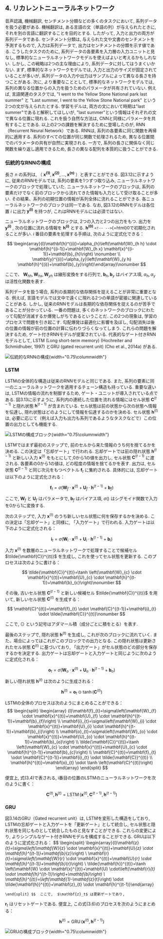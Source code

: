 ## 4. リカレントニューラルネットワーク

音声認識, 機械翻訳, センチメント分類などの多くのタスクにおいて,
系列データを扱う必要がある. 機械翻訳は,
ある言語の文（単語の列）が与えられたときに,
それを別の言語に翻訳することを目的とする. したがって,
入力と出力の両方が系列データである. センチメント分類は,
与えられた文や文書のセンチメントを予測するもので, 入力は系列データで,
出力はセンチメントの分類を示す値である. こうしたタスクのために,
系列データの各要素を入力層の入力ユニットと見なし,
標準的なニューラルネットワークモデルを使えばよいと考えるかもしれない.
しかし, この戦略は2つの主な理由により,
系列データに対してはうまくいかない. まず,
標準的なネットワークモデルでは,
入力と出力のサイズが固定されていることが多いが,
系列データの入力や出力はサンプルによって異なる長さを持つことがある.
次に, より重要なこととして, 標準的なネットワークモデルでは,
系列の異なる位置からの入力を扱うためのパラメータが共有されていない.
例えば, 言語関連のタスクでは, \"I went to the Yellow Stone National park
last summer\" と \"Last summer, I went to the Yellow Stone National
park\" という2つの文が与えられたとする. 学習モデルは,
両方の文において時期は\"last summer\"であると解釈してほしいが, \"last
summer\"という情報はそれぞれの文で異なる位置に現れる.
これを扱う自然な方法は, CNNと同様にパラメータを共有することである.
以上の2つの課題を解決するために登場したのが, RNN（Recurrent Neural
Network）である. RNNは, 系列の各要素に同じ関数を再帰的に適用する.
系列のすべての位置が同じ関数で処理されるため,
異なる位置間でのパラメータの共有が自然に実現される. 一方で,
系列の長さに関係なく同じ関数を繰り返し適用できるため,
長さの異なる配列を本質的に扱うことができる.

### 伝統的なRNNの構成

長さ $n$ の系列は,
（ $\mathbf{x^{(1)}},\mathbf{x^{(2)}},...,\mathbf{x^{(n)}}$ ）と表すことができる.
図3.12に示すように, 従来のRNNモデルでは, 系列の要素を1つずつ取り込み,
ニューラルネットワークのブロックで処理していた.
ニューラルネットワークのブロックは,
系列の要素だけでなく前のブロックから流れてきた情報も入力として受け取ることが多い.
その結果、系列の初期位置の情報が系列全体に流れることができる.
各ニューラルネットワークのブロックは同一である. なお,
図3.12のRNNモデルは各位置 $i$ に出力 $\mathbf{y^{(i)}}$ を持つが,
これはRNNモデルには必須ではない.

ニューラルネットワークのブロックは, 2つの入力と2つの出力をもつ.
出力を $\mathbf{y^{(i)}}$ ,
次の位置に流れる情報を $\mathbf{h^{(i)}}$ とする.
 $\mathbf{h^{(0)}}$ `<!-- -->`{=html}0で初期化されることが多い.
 $i$ 番目の要素を処理する手順は, 次のように定式化できる：
 
$$ \begin{array}{l}\mathbf{h}^{(i)}=\alpha_{h}\left(\mathbf{W}_{h h} \cdot \mathbf{h}^{(i-1)}+\mathbf{W}_{h x} \mathbf{x}^{(i-1)}+\mathbf{b}_{h}\right) \nonumber \\ \mathbf{y}^{(i)}=\alpha_{y}\left(\mathbf{W}_{y h} \mathbf{h}^{(i)}+\mathbf{b}_{y}\right)\end{array}\nonumber $$
 
ここで、 $\mathbf{W}_{h h},\mathbf{W}_{h x}, \mathbf{W}_{y h}$ は線形変換をする行列で,
 $\mathbf{b}_{h}, \mathbf{b}_{y}$ はバイアス項,
 $\alpha_{h}, \alpha_{y}$ は活性化関数を表す.

系列データを扱う場合,
系列の長期的な依存関係を捉えることが非常に重要となる. 例えば,
言語モデルでは文中で遠くに現れる2つの単語が密接に関連していることがある.
しかし,
従来のRNNモデルは長期的な依存関係を捉えるのが苦手であることが分かっている.
一番の問題は,
多くのネットワークのブロックにわたって勾配が消滅するか爆発しがちであるということだ.
この2つの現象は, 学習のプロセスで問題を引き起こす.
勾配爆発は最適化に影響を及ぼし,
勾配消失は後の位置の情報が前の位置の計算に伝わりづらくなってしまう.
これらの問題を解決するため, ゲート付きRNNモデルが提案されている.
代表的なゲート付きRNNモデルとして, LSTM (Long short-term memory)
(Hochreiter and Schmidhuber, 1997) とGRU (gated recurrent unit) (Cho et
al., 2014a) がある.

![伝統的なRNNの構成](chapters/chap3/fig/fig3_12.png){width="0.75\\columnwidth"}

### LSTM

LSTMの全体的な構造は従来のRNNモデルと同じである. また,
系列の要素に同一のニューラルネットワークを適用するチェーン構造も持っている.
重要な違いは, LSTMの情報の流れを制御するため,
ゲート・ユニットが導入されている点である. 図3.13に示すように,
系列内の連続した位置を流れる情報にはセル状態 $\mathbf{C}^{(t-1)}$ と隠れ状態 $\mathbf{h}^{(t-1)}$ が含まれている.
セル状態は前の状態から次の状態へ情報を伝達し,
隠れ状態はどのようにして情報を伝達するのかを決める.
セル状態 $\mathbf{h}^{(t)}$ は,
必要に応じて（例えば入力も出力も系列であるようなタスクなどで）この位置の出力としても機能する.

![LSTMの構成ブロック](chapters/chap3/fig/fig3_13.png){width="0.75\\columnwidth"}

LSTMではまず最初のステップで,
前のセルから来た情報のうち何を捨てるかを決める.
この決定は「忘却ゲート」で行われる.
忘却ゲートでは前の隠れ状態 $\mathbf{h}^{(t-1)}$ と新しい入力 $\mathbf{x}^{(t)}$ をもとにして,0から1の値を出力し,
セル状態 $\mathbf{C}^{(t-1)}$ に渡される. 各要素の0から1の値は,
どの程度の情報を捨てるかを表す. 出力は,
セル状態 $\mathbf{C}^{(t-1)}$ と同じ次元をもつベクトル $\mathbf{f}_t$ に集約される.
具体的には, 忘却ゲートは以下のように定式化される：
 
$$ \mathbf{f}_{t}=\sigma\left(\mathbf{W}_{f} \cdot \mathbf{x}^{(t)}+\mathbf{U}_{f} \cdot \mathbf{h}^{(t-1)}+\mathbf{b}_{f}\right)\nonumber $$
 
ここで,  $\mathbf{W}_f$ と $\mathbf{U}_f$ はパラメータで,
 $\mathbf{b}_f$ はバイアス項,
 $\sigma()$ はシグモイド関数で入力を0から1に変換する.

次のステップで,
入力 $\mathbf{x}^{(t)}$ のうち新しいセル状態に何を保存するかを決める.
この決定は「忘却ゲート」と同様に, 「入力ゲート」で行われる.
入力ゲートは以下のように定式化される：
 
$$ \mathbf{i}_{t}=\sigma\left(\mathbf{W}_{i} \cdot \mathbf{x}^{(t)}+\mathbf{U}_{i} \cdot \mathbf{h}^{(t-1)}+\mathbf{b}_{i}\right)\nonumber $$
 
入力 $\mathbf{x}^{(t)}$ を数層のニューラルネットワークで処理することで候補セル $\tilde{\mathbf{C}}^{(t)}$ を生成し,
これを使ってセル状態を更新する. このプロセスは次のように書ける：
 
$$ \tilde{\mathbf{C}}^{(t)}=\tanh \left(\mathbf{W}_{c} \cdot \mathbf{x}^{(t)}+\mathbf{U}_{c} \cdot \mathbf{h}^{(t-1)}+\mathbf{b}_{c}\right)\nonumber $$
 
その後,
古いセル状態 $\mathbf{C}^{(t-1)}$ と新しい候補セル $\tilde{\mathbf{C}}^{(t)}$ を用いて,
新しいセル状態 $\mathbf{C}^{(t)}$ を生成する：
 
$$ \mathbf{C}^{(t)}=\mathbf{f}_{t} \odot \mathbf{C}^{(t-1)}+\mathbf{i}_{t} \odot \tilde{\mathbf{C}}^{(t)}\nonumber $$
 
ここで,  $\odot$ という記号はアダマール積（成分ごとに積をとる）を表す.

最後のステップで, 隠れ状態 $\mathbf{h}^{(t)}$ を生成し,
これが次のブロックに流れていく.
また、場合によってはこれがこのブロックでの出力となる.
この隠れ状態は更新されたセル状態 $\mathbf{C}^{(t)}$ に基づいており,
「出力ゲート」がセル状態のどの部分を保存するかを決定する.
出力ゲートは忘却ゲートと入力ゲートと同じように次のように定式化される：
 
$$ \mathbf{o}_{t}=\sigma\left(\mathbf{W}_{o} \cdot \mathbf{x}^{(t)}+\mathbf{U}_{o} \cdot \mathbf{h}^{(t-1)}+\mathbf{b}_{o}\right)\nonumber $$
 
新しい隠れ状態 $\mathbf{h}^{(t)}$ は次のように生成される：
 
$$ \mathbf{h}^{(t)}=\mathbf{o}_{t} \odot \tanh \left(\mathbf{C}^{(t)}\right)\nonumber $$
 

LSTMの全体のプロセスは次のようにまとめることができる：  $$ \begin{split}
    \begin{array}
    {l}\mathbf{f}_{t}=\sigma\left(\mathbf{W}_{f} \cdot \mathbf{x}^{(t)}+\mathbf{U}_{f} \cdot \mathbf{h}^{(t-1)}+\mathbf{b}_{f}\right) \\ \mathbf{i}_{t}=\sigma\left(\mathbf{W}_{i} \cdot \mathbf{x}^{(t)}+\mathbf{U}_{i} \cdot \mathbf{h}^{(t-1)}+\mathbf{b}_{i}\right) \\ \mathbf{o}_{t}=\sigma\left(\mathbf{W}_{o} \cdot \mathbf{x}^{(t)}+\mathbf{U}_{o} \cdot \mathbf{h}^{(t-1)}+\mathbf{b}_{o}\right) \\ \tilde{\mathbf{C}}^{(t)}=\tanh \left(\mathbf{W}_{c} \cdot \mathbf{x}^{(t)}+\mathbf{U}_{c} \cdot \mathbf{h}^{(t-1)}+\mathbf{b}_{c}\right) \\ \mathbf{C}^{(t)}=\mathbf{f}_{t} \odot \mathbf{C}^{(t-1)}+\mathbf{i}_{t} \odot \tilde{\mathbf{C}}^{(t)} \\ \mathbf{h}^{(t)}=\mathbf{o}_{t} \odot \tanh \left(\mathbf{C}^{(t)}\right)
    \end{array}
    \end{split} $$ 

便宜上, 式(3.4)で表される,
i番目の位置のLSTMのニューラルネットワークを次のように書く：

 
$$ \mathbf{C}^{(t)}, \mathbf{h}^{(t)}=\operatorname{LSTM}\left(\mathbf{x}^{(t)}, \mathbf{C}^{(t-1)}, \mathbf{h}^{(t-1)}\right) $$
 

### GRU

図3.14のGRU（Gated recurrent unit）は, LSTMを変形した構造をしており,
LSTMの忘却ゲートと入力ゲートを「更新ゲート」として統合し,
セル状態と隠れ状態を同じものとして統合したものと見なすことができる.
これらの変更により,
よりシンプルなゲート付きRNNモデルを構成することができる.
GRUは以下のように定式化される：  $$ \begin{split}
        \begin{array}{l}\mathbf{z}_{t}=\sigma\left(\mathbf{W}_{z} \cdot \mathbf{x}^{(t)}+\mathbf{U}_{z} \cdot \mathbf{h}^{(t-1)}+\mathbf{b}_{z}\right) \\ \mathbf{r}_{t}=\sigma\left(\mathbf{W}_{r} \cdot \mathbf{x}^{(t)}+\mathbf{U}_{r} \cdot \mathbf{h}^{(t-1)}+\mathbf{b}_{r}\right) \\ \tilde{\mathbf{h}}^{(t)}=\tanh \left(\mathbf{W} \cdot \mathbf{x}^{(t)}+\mathbf{U} \cdot\left(\mathbf{r}_{t} \odot \mathbf{h}^{(t-1)}\right)+\mathbf{b}\right) \\ \mathbf{h}^{(t)}=\left(\mathbf{1}-\mathbf{z}_{t}\right) \odot \tilde{\mathbf{h}}^{(t)}+\mathbf{z}_{t} \odot \mathbf{h}^{(t-1)}\end{array}
        
    \end{split} $$  ここで,  $\mathbf{z}_t$ は更新ゲートであり,
 $\mathbf{r}_t$ はリセットゲートである. 便宜上,
この式(3.6)のプロセスを次のようにまとめる：
 
$$ \mathbf{h}^{(t)}=\operatorname{GRU}\left(\mathbf{x}^{(t)}, \mathbf{h}^{(t-1)}\right) $$
 

![GRUの構成ブロック](chapters/chap3/fig/fig3_14.png){width="0.75\\columnwidth"}

